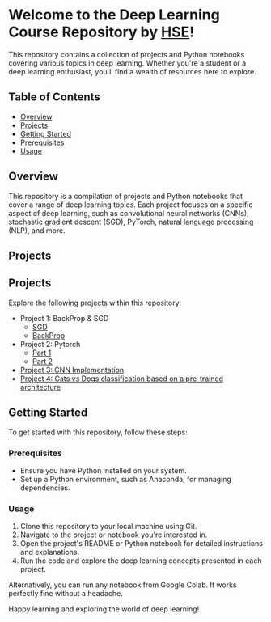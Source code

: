 # Welcome to the Deep Learning Course Repository by [HSE](https://www.hse.ru/en/)!

This repository contains a collection of projects and Python notebooks covering various topics in deep learning. Whether you're a student or a deep learning enthusiast, you'll find a wealth of resources here to explore.

## Table of Contents

- [Overview](#overview)
- [Projects](#projects)
- [Getting Started](#getting-started)
- [Prerequisites](#prerequisites)
- [Usage](#usage)

## Overview

This repository is a compilation of projects and Python notebooks that cover a range of deep learning topics. Each project focuses on a specific aspect of deep learning, such as convolutional neural networks (CNNs), stochastic gradient descent (SGD), PyTorch, natural language processing (NLP), and more.

## Projects

## Projects

Explore the following projects within this repository:

- Project 1: BackProp & SGD
  - [SGD](https://github.com/sheikhtajamul38/HSE-DL/blob/main/Tajamul_adaptive_sgd.ipynb)
  - [BackProp](https://github.com/sheikhtajamul38/HSE-DL/blob/main/Tajamul_backprop.ipynb)
- Project 2: Pytorch
  - [Part 1](https://github.com/sheikhtajamul38/HSE-DL/blob/main/Tajamul_seminar_pytorch.ipynb)
  - [Part 2](https://github.com/sheikhtajamul38/HSE-DL/blob/main/Tajamul_homework.ipynb )
- [Project 3: CNN Implementation](https://github.com/sheikhtajamul38/HSE-DL/blob/main/Tajamul_seminar3_pytorch.ipynb)
- [Project 4: Cats vs Dogs classification based on a pre-trained architecture](https://drive.google.com/file/d/1taRs4lTcgWB0votW2F5V9VHdwtvkgprj/view?usp=sharing)


## Getting Started

To get started with this repository, follow these steps:

### Prerequisites

- Ensure you have Python installed on your system.
- Set up a Python environment, such as Anaconda, for managing dependencies.

### Usage

1. Clone this repository to your local machine using Git.
2. Navigate to the project or notebook you're interested in.
3. Open the project's README or Python notebook for detailed instructions and explanations.
4. Run the code and explore the deep learning concepts presented in each project.

Alternatively, you can run any notebook from Google Colab. It works perfectly fine without a headache.

Happy learning and exploring the world of deep learning!
